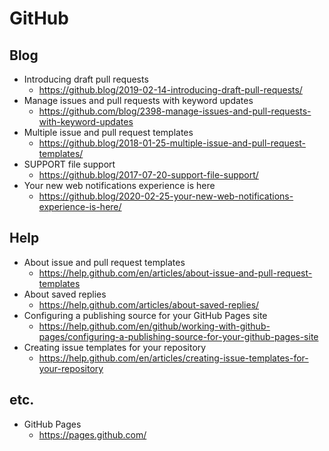 # GitHub
## Blog
* Introducing draft pull requests
  * https://github.blog/2019-02-14-introducing-draft-pull-requests/
* Manage issues and pull requests with keyword updates
  * https://github.com/blog/2398-manage-issues-and-pull-requests-with-keyword-updates
* Multiple issue and pull request templates
  * https://github.blog/2018-01-25-multiple-issue-and-pull-request-templates/
* SUPPORT file support
  * https://github.blog/2017-07-20-support-file-support/
* Your new web notifications experience is here
  * https://github.blog/2020-02-25-your-new-web-notifications-experience-is-here/

## Help
* About issue and pull request templates
  * https://help.github.com/en/articles/about-issue-and-pull-request-templates
* About saved replies
  * https://help.github.com/articles/about-saved-replies/
* Configuring a publishing source for your GitHub Pages site
  * https://help.github.com/en/github/working-with-github-pages/configuring-a-publishing-source-for-your-github-pages-site
* Creating issue templates for your repository
  * https://help.github.com/en/articles/creating-issue-templates-for-your-repository

## etc.
* GitHub Pages
  * https://pages.github.com/
